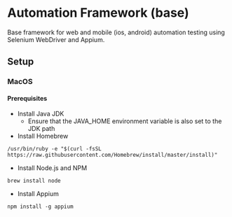 # Automation Framework (base)

Base framework for web and mobile (ios, android) automation testing using Selenium WebDriver and Appium.

## Setup

### MacOS

#### Prerequisites

- Install Java JDK
  - Ensure that the JAVA_HOME environment variable is also set to the JDK path
- Install Homebrew
```
/usr/bin/ruby -e "$(curl -fsSL https://raw.githubusercontent.com/Homebrew/install/master/install)"
```
- Install Node.js and NPM
```
brew install node
```
- Install Appium
```
npm install -g appium
```


